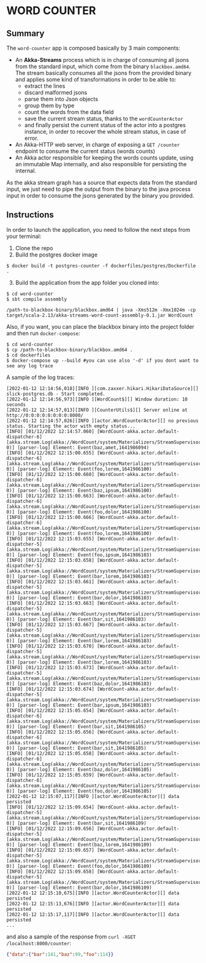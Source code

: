 # WORD COUNTER

## Summary
The `word-counter` app is composed basically by 3 main components:
- An **Akka-Streams** process which is in charge of consuming all jsons from the standard input, 
which come from the binary `blackbox.amd64`. The stream basically consumes all the jsons from the 
provided binary and applies some kind of transformations in order to be able to:
  - extract the lines
  - discard malformed jsons
  - parse them into Json objects
  - group them by type
  - count the words from the data field
  - save the current stream status, thanks to the `wordCounterActor` 
  - and finally persist the current status of the actor into a postgres instance, in order to 
  recover the whole stream status, in case of error.
- An Akka-HTTP web server, in charge of exposing a `GET /counter` endpoint to consume the current status (words counts)
- An Akka actor responsible for keeping the words counts update, using an immutable Map internally, and also responsible 
for persisting the internal.

As the akka stream graph has a source that expects data from the standard input, we just need to pipe the output from the 
binary to the java process input in order to consume the jsons generated by the binary you provided.

## Instructions

In order to launch the application, you need to follow the next steps from your terminal:
1. Clone the repo
2. Build the postgres docker image
```shell
$ docker build -t postgres-counter -f dockerfiles/postgres/Dockerfile . 
```
3. Build the application from the app folder you cloned into:
```shell
$ cd word-counter
$ sbt compile assembly

/path-to-blackbox-binary/blackbox.amd64 | java -Xms512m -Xmx1024m -cp target/scala-2.13/akka-streams-word-count-assembly-0.1.jar WordCount
```

Also, if you want, you can place the blackbox binary into the project folder and then run `docker-compose`:
```shell
$ cd word-counter
$ cp /path-to-blackbox-binary/blackbox.amd64 .
$ cd dockerfiles
$ docker-compose up --build #you can use also '-d' if you dont want to see any log trace
```
A sample of the log traces:
```[2022-01-12 12:14:55,999][INFO ][com.zaxxer.hikari.HikariDataSource][] slick-postgres.db - Starting...
[2022-01-12 12:14:56,018][INFO ][com.zaxxer.hikari.HikariDataSource][] slick-postgres.db - Start completed.
[2022-01-12 12:14:56,973][INFO ][WordCount$][] Window duration: 10 seconds
[2022-01-12 12:14:57,013][INFO ][CounterUtils$][] Server online at http://0:0:0:0:0:0:0:0:8000/
[2022-01-12 12:14:57,026][INFO ][actor.WordCounterActor][] no previous status. Starting the actor with empty status...
[INFO] [01/12/2022 12:14:57.060] [WordCount-akka.actor.default-dispatcher-6] [akka.stream.Log(akka://WordCount/system/Materializers/StreamSupervisor-0)] [parser-log] Element: Event(baz,amet,1641986094)
[INFO] [01/12/2022 12:15:00.655] [WordCount-akka.actor.default-dispatcher-6] [akka.stream.Log(akka://WordCount/system/Materializers/StreamSupervisor-0)] [parser-log] Element: Event(foo,lorem,1641986100)
[INFO] [01/12/2022 12:15:00.660] [WordCount-akka.actor.default-dispatcher-6] [akka.stream.Log(akka://WordCount/system/Materializers/StreamSupervisor-0)] [parser-log] Element: Event(baz,ipsum,1641986100)
[INFO] [01/12/2022 12:15:00.663] [WordCount-akka.actor.default-dispatcher-6] [akka.stream.Log(akka://WordCount/system/Materializers/StreamSupervisor-0)] [parser-log] Element: Event(foo,dolor,1641986100)
[INFO] [01/12/2022 12:15:00.666] [WordCount-akka.actor.default-dispatcher-6] [akka.stream.Log(akka://WordCount/system/Materializers/StreamSupervisor-0)] [parser-log] Element: Event(foo,lorem,1641986100)
[INFO] [01/12/2022 12:15:03.655] [WordCount-akka.actor.default-dispatcher-5] [akka.stream.Log(akka://WordCount/system/Materializers/StreamSupervisor-0)] [parser-log] Element: Event(foo,ipsum,1641986103)
[INFO] [01/12/2022 12:15:03.658] [WordCount-akka.actor.default-dispatcher-5] [akka.stream.Log(akka://WordCount/system/Materializers/StreamSupervisor-0)] [parser-log] Element: Event(bar,lorem,1641986103)
[INFO] [01/12/2022 12:15:03.661] [WordCount-akka.actor.default-dispatcher-5] [akka.stream.Log(akka://WordCount/system/Materializers/StreamSupervisor-0)] [parser-log] Element: Event(bar,dolor,1641986103)
[INFO] [01/12/2022 12:15:03.663] [WordCount-akka.actor.default-dispatcher-5] [akka.stream.Log(akka://WordCount/system/Materializers/StreamSupervisor-0)] [parser-log] Element: Event(bar,sit,1641986103)
[INFO] [01/12/2022 12:15:03.667] [WordCount-akka.actor.default-dispatcher-5] [akka.stream.Log(akka://WordCount/system/Materializers/StreamSupervisor-0)] [parser-log] Element: Event(bar,lorem,1641986103)
[INFO] [01/12/2022 12:15:03.670] [WordCount-akka.actor.default-dispatcher-5] [akka.stream.Log(akka://WordCount/system/Materializers/StreamSupervisor-0)] [parser-log] Element: Event(bar,lorem,1641986103)
[INFO] [01/12/2022 12:15:03.673] [WordCount-akka.actor.default-dispatcher-5] [akka.stream.Log(akka://WordCount/system/Materializers/StreamSupervisor-0)] [parser-log] Element: Event(baz,dolor,1641986103)
[INFO] [01/12/2022 12:15:03.674] [WordCount-akka.actor.default-dispatcher-5] [akka.stream.Log(akka://WordCount/system/Materializers/StreamSupervisor-0)] [parser-log] Element: Event(bar,ipsum,1641986103)
[INFO] [01/12/2022 12:15:05.654] [WordCount-akka.actor.default-dispatcher-6] [akka.stream.Log(akka://WordCount/system/Materializers/StreamSupervisor-0)] [parser-log] Element: Event(bar,sit,1641986105)
[INFO] [01/12/2022 12:15:05.656] [WordCount-akka.actor.default-dispatcher-6] [akka.stream.Log(akka://WordCount/system/Materializers/StreamSupervisor-0)] [parser-log] Element: Event(bar,sit,1641986105)
[INFO] [01/12/2022 12:15:05.658] [WordCount-akka.actor.default-dispatcher-6] [akka.stream.Log(akka://WordCount/system/Materializers/StreamSupervisor-0)] [parser-log] Element: Event(baz,dolor,1641986105)
[INFO] [01/12/2022 12:15:05.659] [WordCount-akka.actor.default-dispatcher-6] [akka.stream.Log(akka://WordCount/system/Materializers/StreamSupervisor-0)] [parser-log] Element: Event(foo,dolor,1641986105)
[2022-01-12 12:15:07,117][INFO ][actor.WordCounterActor][] data persisted
[INFO] [01/12/2022 12:15:09.654] [WordCount-akka.actor.default-dispatcher-5] [akka.stream.Log(akka://WordCount/system/Materializers/StreamSupervisor-0)] [parser-log] Element: Event(bar,sit,1641986109)
[INFO] [01/12/2022 12:15:09.656] [WordCount-akka.actor.default-dispatcher-5] [akka.stream.Log(akka://WordCount/system/Materializers/StreamSupervisor-0)] [parser-log] Element: Event(baz,lorem,1641986109)
[INFO] [01/12/2022 12:15:09.657] [WordCount-akka.actor.default-dispatcher-5] [akka.stream.Log(akka://WordCount/system/Materializers/StreamSupervisor-0)] [parser-log] Element: Event(foo,dolor,1641986109)
[INFO] [01/12/2022 12:15:09.658] [WordCount-akka.actor.default-dispatcher-5] [akka.stream.Log(akka://WordCount/system/Materializers/StreamSupervisor-0)] [parser-log] Element: Event(bar,dolor,1641986109)
[2022-01-12 12:15:10,675][INFO ][actor.WordCounterActor][] data persisted
[2022-01-12 12:15:13,676][INFO ][actor.WordCounterActor][] data persisted
[2022-01-12 12:15:17,117][INFO ][actor.WordCounterActor][] data persisted
...
```

and also a sample of the response from `curl -XGET /localhost:8000/counter`:
```json
{"data":{"bar":141,"baz":99,"foo":114}}
```